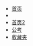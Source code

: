 * [首页](/)
* 
* [首页2](/https://budailab.github.io/docsify/#/?time=newDate(); )
* [公考](/公考)
* [收藏夹](Favorites/favorites)
